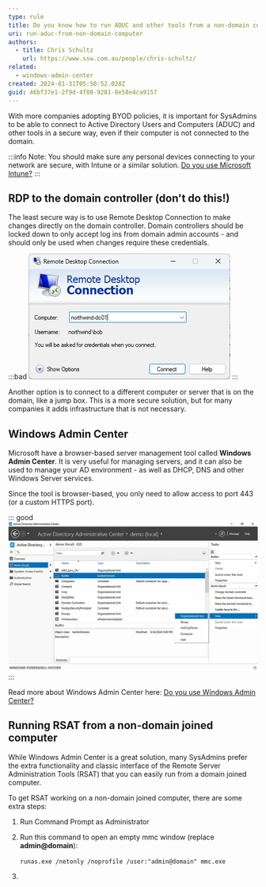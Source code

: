 ```yaml
---
type: rule
title: Do you know how to run ADUC and other tools from a non-domain computer?
uri: run-aduc-from-non-domain-computer
authors:
  - title: Chris Schultz
    url: https://www.ssw.com.au/people/chris-schultz/
related:
  - windows-admin-center
created: 2024-01-31T05:50:52.028Z
guid: 46bf37e1-2f9d-4f08-9281-8e58e4ca9157
---
```

With more companies adopting BYOD policies, it is important for SysAdmins to be able to connect to Active Directory Users and Computers (ADUC) and other tools in a secure way, even if their computer is not connected to the domain.

<!--endintro-->

:::info
Note: You should make sure any personal devices connecting to your network are secure, with Intune or a similar solution. [Do you use Microsoft Intune?](implementing-intune/)
:::

## RDP to the domain controller (don't do this!)

The least secure way is to use Remote Desktop Connection to make changes directly on the domain controller. Domain controllers should be locked down to only accept log ins from domain admin accounts - and should only be used when changes require these credentials.

:::bad
![Figure: Bad example - RDP directly to the domain controller](rdp-dc.png)
:::

Another option is to connect to a different computer or server that is on the domain, like a jump box. This is a more secure solution, but for many companies it adds infrastructure that is not necessary.

## Windows Admin Center

Microsoft have a browser-based server management tool called **Windows Admin Center**. It is very useful for managing servers, and it can also be used to manage your AD environment - as well as DHCP, DNS and other Windows Server services.

Since the tool is browser-based, you only need to allow access to port 443 (or a custom HTTPS port).

::: good
![Figure: Managing AD in Windows Admin Center](admin-center-aduc.png)
:::

Read more about Windows Admin Center here: [Do you use Windows Admin Center?](/windows-admin-center)

## Running RSAT from a non-domain joined computer

While Windows Admin Center is a great solution, many SysAdmins prefer the extra functionality and classic interface of the Remote Server Administration Tools (RSAT) that you can easily run from a domain joined computer.

To get RSAT working on a non-domain joined computer, there are some extra steps:

1. Run Command Prompt as Administrator
2. Run this command to open an empty mmc window (replace **admin@domain**):

   `runas.exe /netonly /noprofile /user:"admin@domain" mmc.exe`

3. 
